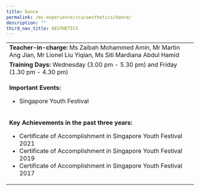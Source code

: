 ```yaml
---
title: Dance
permalink: /mi-experience/cca/aesthetics/dance/
description: ""
third_nav_title: AESTHETICS
---
```

<table border="0" cellspacing="0" cellpadding="0">
<tbody>
<tr>
<td width="616"><strong>Teacher-in-charge:&nbsp;</strong>Ms Zaibah  Mohammed Amin, Mr Martin Ang Jian, Mr Lionel Liu Yiqian, Ms Siti Mardiana  Abdul Hamid</td>
</tr>
<tr>
<td width="616"><strong>Training Days:&nbsp;</strong>Wednesday&nbsp;(3.00 pm - 5.30 pm) and Friday (1.30 pm - 4.30 pm)</td>
</tr>
<tr>
<td width="616">
<p><strong>Important Events:</strong></p>
<ul>
<li>Singapore Youth Festival</li>
</ul>
</td>
</tr>
<tr>
<td width="616">
<p><strong>Key Achievements in the past three years:</strong></p>
<ul>
<li>Certificate of Accomplishment in Singapore Youth Festival 2021</li>
<li>Certificate of Accomplishment in Singapore Youth Festival 2019</li>
<li>Certificate of Accomplishment in Singapore Youth Festival 2017</li>
</ul>
</td>
</tr>
</tbody>
</table>